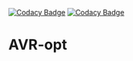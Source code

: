 [![Codacy Badge](https://api.codacy.com/project/badge/Grade/425e87412d9644fe8ea52ef68d7ee4cb)](https://app.codacy.com/gh/vrichthammer/AVR-opt?utm_source=github.com&utm_medium=referral&utm_content=vrichthammer/AVR-opt&utm_campaign=Badge_Grade_Settings) [![Codacy Badge](https://app.codacy.com/project/badge/Coverage/66b5bb987a5645dd8be79bb78027068b)](https://www.codacy.com/gh/vrichthammer/AVR-opt/dashboard?utm_source=github.com&utm_medium=referral&utm_content=vrichthammer/AVR-opt&utm_campaign=Badge_Coverage)
# AVR-opt
